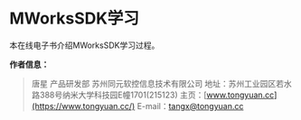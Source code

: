 # MWorksSDK学习



本在线电子书介绍MWorksSDK学习过程。



**作者信息：**

> 唐星  产品研发部
苏州同元软控信息技术有限公司
地址：苏州工业园区若水路388号纳米大学科技园E幢1701(215123)
主页：[www.tongyuan.cc](https://www.tongyuan.cc/)
E-mail：[tangx@tongyuan.cc](Mailto:tangx@tongyuan.cc)





